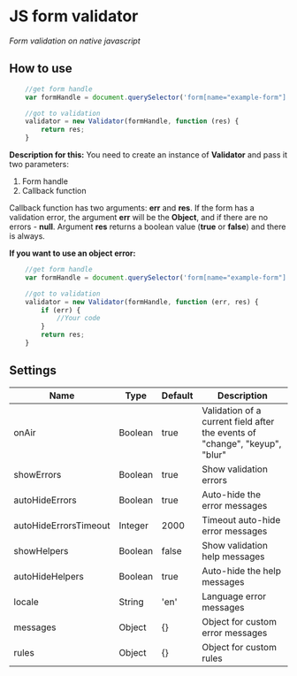 JS form validator
==============
*Form validation on native javascript*

How to use
-------------
```javascript
    //get form handle
    var formHandle = document.querySelector('form[name="example-form"]'),

	//got to validation
	validator = new Validator(formHandle, function (res) {
		return res;
	}
```

**Description for this:**
You need to create an instance of **Validator** and pass it two parameters:
 1. Form handle
 2. Callback function

Callback function has two arguments: **err** and **res**. If the form has a validation error, the argument **err** will be the **Object**, and if there are no errors - **null**. Argument **res** returns a boolean value (**true** or **false**) and there is always.

**If you want to use an object error:**
```javascript
    //get form handle
    var formHandle = document.querySelector('form[name="example-form"]'),

	//got to validation
	validator = new Validator(formHandle, function (err, res) {
		if (err) {
			//Your code
		}
		return res;
	}
```

Settings
----------

| Name                  | Type    | Default | Description                                                                 |
|-----------------------|---------|---------|-----------------------------------------------------------------------------|
| onAir                 | Boolean | true    | Validation of a current field after the events of "change", "keyup", "blur" |
| showErrors            | Boolean | true    | Show validation errors                                                      |
| autoHideErrors        | Boolean | true    | Auto-hide the error messages                                                |
| autoHideErrorsTimeout | Integer | 2000    | Timeout auto-hide error messages                                            |
| showHelpers           | Boolean | false   | Show validation help messages                                               |
| autoHideHelpers       | Boolean | true    | Auto-hide the help messages                                                 |
| locale                | String  | 'en'    | Language error messages                                                     |
| messages              | Object  | {}      | Object for custom error messages                                            |
| rules                 | Object  | {}      | Object for custom rules                                                     |